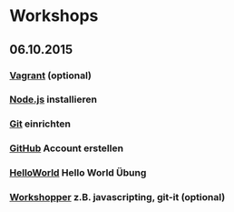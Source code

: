 # Workshops

## 06.10.2015

### [Vagrant](workshops/Vagrant.md) (optional)

### [Node.js](workshops/Nodejs.md) installieren

### [Git](workshops/Git.md) einrichten

### [GitHub](workshops/GitHub.md) Account erstellen

### [HelloWorld](workshops/HelloWorld.md) Hello World Übung

### [Workshopper](http://nodeschool.io/#workshoppers) z.B. javascripting, git-it (optional) 

